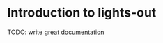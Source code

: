 # Introduction to lights-out

TODO: write [great documentation](http://jacobian.org/writing/what-to-write/)
